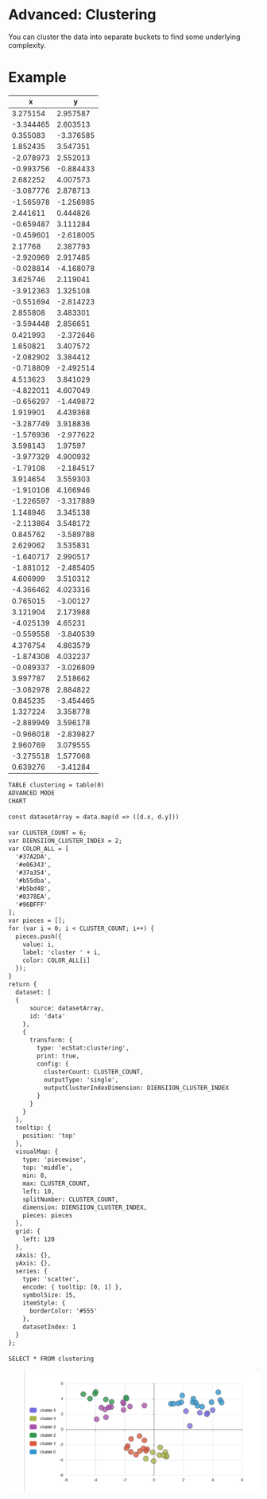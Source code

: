 # Advanced: Clustering

You can cluster the data into separate buckets to find some underlying complexity.

# Example

| x         | y         |
| --------- | --------- |
| 3.275154  | 2.957587  |
| -3.344465 | 2.603513  |
| 0.355083  | -3.376585 |
| 1.852435  | 3.547351  |
| -2.078973 | 2.552013  |
| -0.993756 | -0.884433 |
| 2.682252  | 4.007573  |
| -3.087776 | 2.878713  |
| -1.565978 | -1.256985 |
| 2.441611  | 0.444826  |
| -0.659487 | 3.111284  |
| -0.459601 | -2.618005 |
| 2.17768   | 2.387793  |
| -2.920969 | 2.917485  |
| -0.028814 | -4.168078 |
| 3.625746  | 2.119041  |
| -3.912363 | 1.325108  |
| -0.551694 | -2.814223 |
| 2.855808  | 3.483301  |
| -3.594448 | 2.856651  |
| 0.421993  | -2.372646 |
| 1.650821  | 3.407572  |
| -2.082902 | 3.384412  |
| -0.718809 | -2.492514 |
| 4.513623  | 3.841029  |
| -4.822011 | 4.607049  |
| -0.656297 | -1.449872 |
| 1.919901  | 4.439368  |
| -3.287749 | 3.918836  |
| -1.576936 | -2.977622 |
| 3.598143  | 1.97597   |
| -3.977329 | 4.900932  |
| -1.79108  | -2.184517 |
| 3.914654  | 3.559303  |
| -1.910108 | 4.166946  |
| -1.226597 | -3.317889 |
| 1.148946  | 3.345138  |
| -2.113864 | 3.548172  |
| 0.845762  | -3.589788 |
| 2.629062  | 3.535831  |
| -1.640717 | 2.990517  |
| -1.881012 | -2.485405 |
| 4.606999  | 3.510312  |
| -4.366462 | 4.023316  |
| 0.765015  | -3.00127  |
| 3.121904  | 2.173988  |
| -4.025139 | 4.65231   |
| -0.559558 | -3.840539 |
| 4.376754  | 4.863579  |
| -1.874308 | 4.032237  |
| -0.089337 | -3.026809 |
| 3.997787  | 2.518662  |
| -3.082978 | 2.884822  |
| 0.845235  | -3.454465 |
| 1.327224  | 3.358778  |
| -2.889949 | 3.596178  |
| -0.966018 | -2.839827 |
| 2.960769  | 3.079555  |
| -3.275518 | 1.577068  |
| 0.639276  | -3.41284  |


```sqlseal
TABLE clustering = table(0)
ADVANCED MODE
CHART

const datasetArray = data.map(d => ([d.x, d.y]))

var CLUSTER_COUNT = 6;
var DIENSIION_CLUSTER_INDEX = 2;
var COLOR_ALL = [
  '#37A2DA',
  '#e06343',
  '#37a354',
  '#b55dba',
  '#b5bd48',
  '#8378EA',
  '#96BFFF'
];
var pieces = [];
for (var i = 0; i < CLUSTER_COUNT; i++) {
  pieces.push({
    value: i,
    label: 'cluster ' + i,
    color: COLOR_ALL[i]
  });
}
return {
  dataset: [
  {
      source: datasetArray,
      id: 'data'
    },
    {
      transform: {
        type: 'ecStat:clustering',
        print: true,
        config: {
          clusterCount: CLUSTER_COUNT,
          outputType: 'single',
          outputClusterIndexDimension: DIENSIION_CLUSTER_INDEX
        }
      }
    }
  ],
  tooltip: {
    position: 'top'
  },
  visualMap: {
    type: 'piecewise',
    top: 'middle',
    min: 0,
    max: CLUSTER_COUNT,
    left: 10,
    splitNumber: CLUSTER_COUNT,
    dimension: DIENSIION_CLUSTER_INDEX,
    pieces: pieces
  },
  grid: {
    left: 120
  },
  xAxis: {},
  yAxis: {},
  series: {
    type: 'scatter',
    encode: { tooltip: [0, 1] },
    symbolSize: 15,
    itemStyle: {
      borderColor: '#555'
    },
    datasetIndex: 1
  }
};

SELECT * FROM clustering
```

![clustering](clustering.png)